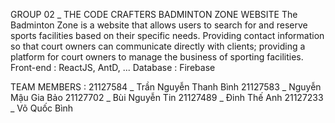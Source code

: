 GROUP 02 \_ THE CODE CRAFTERS
BADMINTON ZONE WEBSITE
The Badminton Zone is a website that allows users to search for and reserve sports facilities based on their specific needs. Providing contact information so that court owners can communicate directly with clients; providing a platform for court owners to manage the business of sporting facilities.
Front-end : ReactJS, AntD, ...
Database : Firebase

TEAM MEMBERS :
21127584 _ Trần Nguyễn Thanh Bình
21127583 _ Nguyễn Mậu Gia Bảo
21127702 _ Bùi Nguyễn Tin
21127489 _ Đinh Thế Anh
21127233 \_ Võ Quốc Bình
